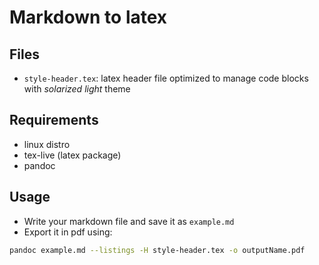 # Markdown to latex

## Files
- `style-header.tex`: latex header file optimized to manage code blocks with *solarized light* theme 

## Requirements 
- linux distro
- tex-live (latex package)
- pandoc 

## Usage
- Write your markdown file and save it as `example.md`
- Export it in pdf using: 
```bash
pandoc example.md --listings -H style-header.tex -o outputName.pdf  
```
